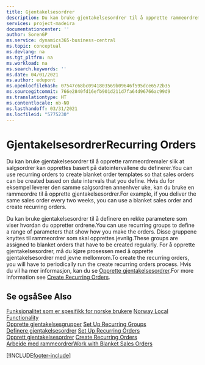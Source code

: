```yaml
---
title: Gjentakelsesordrer
description: Du kan bruke gjentakelsesordrer til å opprette rammeordremaler slik at salgsordrer kan opprettes basert på datointervallene du definerer.
services: project-madeira
documentationcenter: ''
author: SorenGP
ms.service: dynamics365-business-central
ms.topic: conceptual
ms.devlang: na
ms.tgt_pltfrm: na
ms.workload: na
ms.search.keywords: ''
ms.date: 04/01/2021
ms.author: edupont
ms.openlocfilehash: 07547c68bc0941803569b09646f595dce6572b35
ms.sourcegitcommit: 766e2840fd16efb901d211d7fa64d96766ac99d9
ms.translationtype: HT
ms.contentlocale: nb-NO
ms.lasthandoff: 03/31/2021
ms.locfileid: "5775230"
---
```

# <a name="recurring-orders"></a><span data-ttu-id="22df1-103">Gjentakelsesordrer</span><span class="sxs-lookup"><span data-stu-id="22df1-103">Recurring Orders</span></span>
<span data-ttu-id="22df1-104">Du kan bruke gjentakelsesordrer til å opprette rammeordremaler slik at salgsordrer kan opprettes basert på datointervallene du definerer.</span><span class="sxs-lookup"><span data-stu-id="22df1-104">You can use recurring orders to create blanket order templates so that sales orders can be created based on date intervals that you define.</span></span> <span data-ttu-id="22df1-105">Hvis du for eksempel leverer den samme salgsordren annenhver uke, kan du bruke en rammeordre til å opprette gjentakelsesordrer.</span><span class="sxs-lookup"><span data-stu-id="22df1-105">For example, if you deliver the same sales order every two weeks, you can use a blanket sales order and create recurring orders.</span></span>  

<span data-ttu-id="22df1-106">Du kan bruke gjentakelsesordrer til å definere en rekke parametere som viser hvordan du oppretter ordrene.</span><span class="sxs-lookup"><span data-stu-id="22df1-106">You can use recurring groups to define a range of parameters that show how you make the orders.</span></span> <span data-ttu-id="22df1-107">Disse gruppene knyttes til rammeordrer som skal opprettes jevnlig.</span><span class="sxs-lookup"><span data-stu-id="22df1-107">These groups are assigned to blanket orders that have to be created regularly.</span></span> <span data-ttu-id="22df1-108">For å opprette gjentakelsesordrer, må du kjøre prosessen med å opprette gjentakelsesordrer med jevne mellomrom.</span><span class="sxs-lookup"><span data-stu-id="22df1-108">To create the recurring orders, you will have to periodically run the create recurring orders process.</span></span> <span data-ttu-id="22df1-109">Hvis du vil ha mer informasjon, kan du se [Opprette gjentakelsesordrer](how-to-create-recurring-orders.md).</span><span class="sxs-lookup"><span data-stu-id="22df1-109">For more information see [Create Recurring Orders](how-to-create-recurring-orders.md).</span></span>  

## <a name="see-also"></a><span data-ttu-id="22df1-110">Se også</span><span class="sxs-lookup"><span data-stu-id="22df1-110">See Also</span></span>  
 <span data-ttu-id="22df1-111">[Funksjonalitet som er spesifikk for norske brukere](norway-local-functionality.md) </span><span class="sxs-lookup"><span data-stu-id="22df1-111">[Norway Local Functionality](norway-local-functionality.md) </span></span>  
 <span data-ttu-id="22df1-112">[Opprette gjentakelsesgrupper](how-to-set-up-recurring-groups.md) </span><span class="sxs-lookup"><span data-stu-id="22df1-112">[Set Up Recurring Groups](how-to-set-up-recurring-groups.md) </span></span>  
 <span data-ttu-id="22df1-113">[Definere gjentakelsesordrer](how-to-set-up-recurring-orders.md) </span><span class="sxs-lookup"><span data-stu-id="22df1-113">[Set Up Recurring Orders](how-to-set-up-recurring-orders.md) </span></span>  
 <span data-ttu-id="22df1-114">[Opprett gjentakelsesordrer](how-to-create-recurring-orders.md) </span><span class="sxs-lookup"><span data-stu-id="22df1-114">[Create Recurring Orders](how-to-create-recurring-orders.md) </span></span>  
 [<span data-ttu-id="22df1-115">Arbeide med rammeordrer</span><span class="sxs-lookup"><span data-stu-id="22df1-115">Work with Blanket Sales Orders</span></span>](../../sales-how-to-create-blanket-sales-orders.md)


[!INCLUDE[footer-include](../../includes/footer-banner.md)]